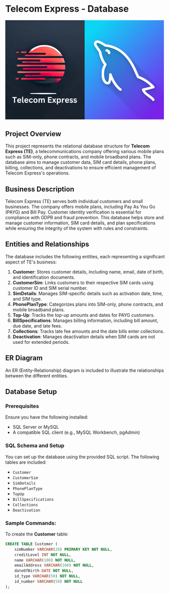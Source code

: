 # Telecom Express - Database

<img src="telecomexpressandsql.png" alt="telecomexpress" width="500"/>

## Project Overview
This project represents the relational database structure for **Telecom Express (TE)**, a telecommunications company offering various mobile plans such as SIM-only, phone contracts, and mobile broadband plans. The database aims to manage customer data, SIM card details, phone plans, billing, collections, and deactivations to ensure efficient management of Telecom Express's operations.

## Business Description
Telecom Express (TE) serves both individual customers and small businesses. The company offers mobile plans, including Pay As You Go (PAYG) and Bill Pay. Customer identity verification is essential for compliance with GDPR and fraud prevention. This database helps store and manage customer information, SIM card details, and plan specifications while ensuring the integrity of the system with rules and constraints.

## Entities and Relationships
The database includes the following entities, each representing a significant aspect of TE's business:

1. **Customer**: Stores customer details, including name, email, date of birth, and identification documents.
2. **CustomerSim**: Links customers to their respective SIM cards using customer ID and SIM serial number.
3. **SimDetails**: Manages SIM-specific details such as activation date, time, and SIM type.
4. **PhonePlanType**: Categorizes plans into SIM-only, phone contracts, and mobile broadband plans.
5. **Top-Up**: Tracks the top-up amounts and dates for PAYG customers.
6. **BillSpecifications**: Manages billing information, including bill amount, due date, and late fees.
7. **Collections**: Tracks late fee amounts and the date bills enter collections.
8. **Deactivation**: Manages deactivation details when SIM cards are not used for extended periods.

## ER Diagram
An ER (Entity-Relationship) diagram is included to illustrate the relationships between the different entities.

## Database Setup
### Prerequisites
Ensure you have the following installed:
- SQL Server or MySQL
- A compatible SQL client (e.g., MySQL Workbench, pgAdmin)

### SQL Schema and Setup
You can set up the database using the provided SQL script. The following tables are included:
- `Customer`
- `CustomerSim`
- `SimDetails`
- `PhonePlanType`
- `TopUp`
- `BillSpecifications`
- `Collections`
- `Deactivation`

### Sample Commands:
To create the **Customer** table:
```sql
CREATE TABLE Customer (
    simNumber VARCHAR(20) PRIMARY KEY NOT NULL,
    creditLevel INT NOT NULL,
    name VARCHAR(100) NOT NULL,
    emailAddress VARCHAR(100) NOT NULL,
    dateOfBirth DATE NOT NULL,
    id_type VARCHAR(50) NOT NULL,
    id_number VARCHAR(50) NOT NULL
);
